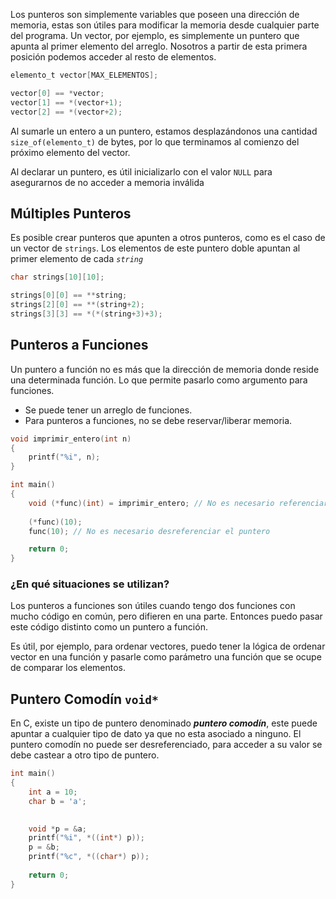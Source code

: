 Los punteros son simplemente variables que poseen una dirección de memoria, estas son útiles para modificar la memoria desde cualquier parte del programa. Un vector, por ejemplo, es simplemente un puntero que apunta al primer elemento del arreglo. Nosotros a partir de esta primera posición podemos acceder al resto de elementos.

```c
elemento_t vector[MAX_ELEMENTOS];

vector[0] == *vector;
vector[1] == *(vector+1);
vector[2] == *(vector+2);
```

Al sumarle un entero a un puntero, estamos desplazándonos una cantidad `size_of(elemento_t)` de bytes, por lo que terminamos al comienzo del próximo elemento del vector.

Al declarar un puntero, es útil inicializarlo con el valor `NULL` para asegurarnos de no acceder a memoria inválida

## Múltiples Punteros

Es posible crear punteros que apunten a otros punteros, como es el caso de un vector de `strings`. Los elementos de este puntero doble apuntan al primer elemento de cada *`string`*

```c
char strings[10][10];

strings[0][0] == **string;
strings[2][0] == **(string+2);
strings[3][3] == *(*(string+3)+3);
```

## Punteros a Funciones

Un puntero a función no es más que la dirección de memoria donde reside una determinada función. Lo que permite pasarlo como argumento para funciones.

- Se puede tener un arreglo de funciones.
- Para punteros a funciones, no se debe reservar/liberar memoria.

```c
void imprimir_entero(int n)
{
	printf("%i", n);
}

int main()
{
	void (*func)(int) = imprimir_entero; // No es necesario referenciar la funcion
	
	(*func)(10);	
	func(10); // No es necesario desreferenciar el puntero

	return 0;
}
```

### **¿En qué situaciones se utilizan?**

Los punteros a funciones son útiles cuando tengo dos funciones con mucho código en común, pero difieren en una parte. Entonces puedo pasar este código distinto como un puntero a función.

Es útil, por ejemplo, para ordenar vectores, puedo tener la lógica de ordenar vector en una función y pasarle como parámetro una función que se ocupe de comparar los elementos.

## Puntero Comodín `void*`

En C, existe un tipo de puntero denominado ***puntero comodín***, este puede apuntar a cualquier tipo de dato ya que no esta asociado a ninguno. El puntero comodín no puede ser desreferenciado, para acceder a su valor se debe castear a otro tipo de puntero.

```c
int main()
{
	int a = 10;
	char b = 'a';

	
	void *p = &a;
	printf("%i", *((int*) p));
	p = &b;
	printf("%c", *((char*) p));
	
	return 0;
}
```
